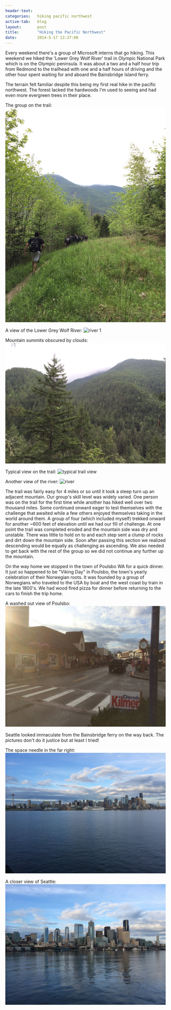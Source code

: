```yaml
---
header-text:
categories:   hiking pacific northwest
active-tab:   blog
layout:       post
title:        "Hiking the Pacific Northwest"
date:         2014-5-17 13:37:00
---
```


Every weekend there's a group of Microsoft interns that go hiking. This weekend we hiked the 'Lower Grey Wolf River' trail in Olympic National Park which is on the Olympic peninsula. It was about a two and a half hour trip from Redmond to the trailhead with one and a half hours of driving and the other hour spent waiting for and aboard the Bainsbridge Island ferry.

The terrain felt familiar despite this being my first real hike in the pacific northwest. The forest lacked the hardwoods I'm used to seeing and had even more evergreen trees in their place.

The group on the trail:
![the group on the trail](/images/hiking_the_pacific_northwest/landscape1.jpg)

A view of the Lower Grey Wolf River:
![river 1](/images/hiking_the_pacific_northwest/river1.jpg)

Mountain summits obscured by clouds:
![mountain tips obscured by clouds](/images/hiking_the_pacific_northwest/landscape2.jpg)

Typical view on the trail:
![typical trail view](/images/hiking_the_pacific_northwest/landscape3.jpg)

Another view of the river:
![river](/images/hiking_the_pacific_northwest/river2.jpg)

The trail was fairly easy for 4 miles or so until it took a steep turn up an adjacent mountain. Our group's skill level was widely varied. One person was on the trail for the first time while another has hiked well over two thousand miles. Some continued onward eager to test themselves with the challenge that awaited while a few others enjoyed themselves taking in the world around them. A group of four (which included myself) trekked onward for another ~600 feet of elevation until we had our fill of challenge. At one point the trail was completed eroded and the mountain side was dry and unstable. There was little to hold on to and each step sent a clump of rocks and dirt down the mountain side. Soon after passing this section we realized descending would be equally as challenging as ascending. We also needed to get back with the rest of the group so we did not continue any further up the mountain.

On the way home we stopped in the town of Poulsbo WA for a quick dinner. It just so happened to be "Viking Day" in Poulsbo, the town's yearly celebration of their Norwegian roots. It was founded by a group of Norwegians who traveled to the USA by boat and the west coast by train in the late 1800's. We had wood fired pizza for dinner before returning to the cars to finish the trip home.

A washed out view of Poulsbo:
![Poulsbo](/images/hiking_the_pacific_northwest/Poulsbo.jpg)

Seattle looked immaculate from the Bainsbridge ferry on the way back. The pictures don't do it justice but at least I tried!

The space needle in the far right:
![Seattle](/images/hiking_the_pacific_northwest/seattle1.jpg)

A closer view of Seattle:
![Seattle 2](/images/hiking_the_pacific_northwest/seattle2.jpg)

